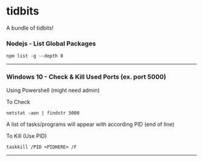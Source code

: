 # tidbits
A bundle of tidbits!


### Nodejs - List Global Packages
```
npm list -g --depth 0
```
<hr>

### Windows 10 - Check & Kill Used Ports (ex. port 5000)
Using Powershell (might need admin)

To Check
```
netstat -aon | findstr 5000
```
A list of tasks/programs will appear with according PID (end of line)

To Kill (Use PID)
```
taskkill /PID <PIDHERE> /F
```
<hr>
